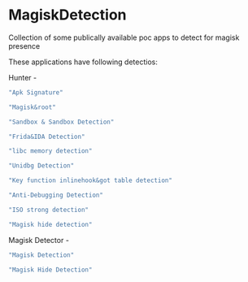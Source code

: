 # MagiskDetection
Collection of some publically available poc apps to detect for magisk presence 

These applications have following detectios:

Hunter -
```sh
"Apk Signature"

"Magisk&root"

"Sandbox & Sandbox Detection"

"Frida&IDA Detection"

"libc memory detection"

"Unidbg Detection"

"Key function inlinehook&got table detection"

"Anti-Debugging Detection"

"ISO strong detection"

"Magisk hide detection"
```

Magisk Detector -
```sh
"Magisk Detection"

"Magisk Hide Detection"
```
